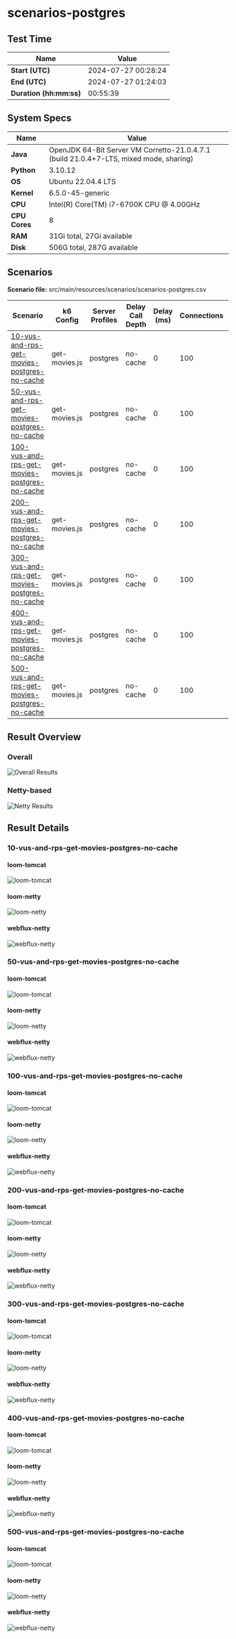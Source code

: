 # scenarios-postgres

## Test Time

| **Name**                | **Value** |
|-------------------------|-----------|
| **Start (UTC)** | 2024-07-27 00:28:24 |
| **End (UTC)** | 2024-07-27 01:24:03 |
| **Duration (hh:mm:ss)** | 00:55:39 |

## System Specs

| **Name**                | **Value** |
|-------------------------|-----------|
| **Java** | OpenJDK 64-Bit Server VM Corretto-21.0.4.7.1 (build 21.0.4+7-LTS, mixed mode, sharing) |
| **Python** | 3.10.12 |
| **OS** | Ubuntu 22.04.4 LTS |
| **Kernel** | 6.5.0-45-generic |
| **CPU** | Intel(R) Core(TM) i7-6700K CPU @ 4.00GHz |
| **CPU Cores** | 8 |
| **RAM** | 31Gi total, 27Gi available |
| **Disk** | 506G total, 287G available |

## Scenarios

**Scenario file:** src/main/resources/scenarios/scenarios-postgres.csv

| Scenario | k6 Config | Server Profiles | Delay Call Depth | Delay (ms) | Connections | Requests per Second | Warmup Duration (s) | Test Duration (s) |
|----------|-----------|-----------------|------------------|------------|-------------|---------------------|---------------------|------------------|
| [10-vus-and-rps-get-movies-postgres-no-cache](#10-vus-and-rps-get-movies-postgres-no-cache) | get-movies.js | postgres|no-cache | 0 | 100 | 10 | 10 | 0 | 120 |
| [50-vus-and-rps-get-movies-postgres-no-cache](#50-vus-and-rps-get-movies-postgres-no-cache) | get-movies.js | postgres|no-cache | 0 | 100 | 50 | 50 | 0 | 120 |
| [100-vus-and-rps-get-movies-postgres-no-cache](#100-vus-and-rps-get-movies-postgres-no-cache) | get-movies.js | postgres|no-cache | 0 | 100 | 100 | 100 | 0 | 120 |
| [200-vus-and-rps-get-movies-postgres-no-cache](#200-vus-and-rps-get-movies-postgres-no-cache) | get-movies.js | postgres|no-cache | 0 | 100 | 200 | 200 | 0 | 120 |
| [300-vus-and-rps-get-movies-postgres-no-cache](#300-vus-and-rps-get-movies-postgres-no-cache) | get-movies.js | postgres|no-cache | 0 | 100 | 300 | 300 | 0 | 120 |
| [400-vus-and-rps-get-movies-postgres-no-cache](#400-vus-and-rps-get-movies-postgres-no-cache) | get-movies.js | postgres|no-cache | 0 | 100 | 400 | 400 | 0 | 120 |
| [500-vus-and-rps-get-movies-postgres-no-cache](#500-vus-and-rps-get-movies-postgres-no-cache) | get-movies.js | postgres|no-cache | 0 | 100 | 500 | 500 | 0 | 120 |

## Result Overview

### Overall

![Overall Results](./results.png)
### Netty-based

![Netty Results](./results-netty.png)

## Result Details


### 10-vus-and-rps-get-movies-postgres-no-cache

#### loom-tomcat

![loom-tomcat](./10-vus-and-rps-get-movies-postgres-no-cache/loom-tomcat.png)

#### loom-netty

![loom-netty](./10-vus-and-rps-get-movies-postgres-no-cache/loom-netty.png)

#### webflux-netty

![webflux-netty](./10-vus-and-rps-get-movies-postgres-no-cache/webflux-netty.png)


### 50-vus-and-rps-get-movies-postgres-no-cache

#### loom-tomcat

![loom-tomcat](./50-vus-and-rps-get-movies-postgres-no-cache/loom-tomcat.png)

#### loom-netty

![loom-netty](./50-vus-and-rps-get-movies-postgres-no-cache/loom-netty.png)

#### webflux-netty

![webflux-netty](./50-vus-and-rps-get-movies-postgres-no-cache/webflux-netty.png)


### 100-vus-and-rps-get-movies-postgres-no-cache

#### loom-tomcat

![loom-tomcat](./100-vus-and-rps-get-movies-postgres-no-cache/loom-tomcat.png)

#### loom-netty

![loom-netty](./100-vus-and-rps-get-movies-postgres-no-cache/loom-netty.png)

#### webflux-netty

![webflux-netty](./100-vus-and-rps-get-movies-postgres-no-cache/webflux-netty.png)


### 200-vus-and-rps-get-movies-postgres-no-cache

#### loom-tomcat

![loom-tomcat](./200-vus-and-rps-get-movies-postgres-no-cache/loom-tomcat.png)

#### loom-netty

![loom-netty](./200-vus-and-rps-get-movies-postgres-no-cache/loom-netty.png)

#### webflux-netty

![webflux-netty](./200-vus-and-rps-get-movies-postgres-no-cache/webflux-netty.png)


### 300-vus-and-rps-get-movies-postgres-no-cache

#### loom-tomcat

![loom-tomcat](./300-vus-and-rps-get-movies-postgres-no-cache/loom-tomcat.png)

#### loom-netty

![loom-netty](./300-vus-and-rps-get-movies-postgres-no-cache/loom-netty.png)

#### webflux-netty

![webflux-netty](./300-vus-and-rps-get-movies-postgres-no-cache/webflux-netty.png)


### 400-vus-and-rps-get-movies-postgres-no-cache

#### loom-tomcat

![loom-tomcat](./400-vus-and-rps-get-movies-postgres-no-cache/loom-tomcat.png)

#### loom-netty

![loom-netty](./400-vus-and-rps-get-movies-postgres-no-cache/loom-netty.png)

#### webflux-netty

![webflux-netty](./400-vus-and-rps-get-movies-postgres-no-cache/webflux-netty.png)


### 500-vus-and-rps-get-movies-postgres-no-cache

#### loom-tomcat

![loom-tomcat](./500-vus-and-rps-get-movies-postgres-no-cache/loom-tomcat.png)

#### loom-netty

![loom-netty](./500-vus-and-rps-get-movies-postgres-no-cache/loom-netty.png)

#### webflux-netty

![webflux-netty](./500-vus-and-rps-get-movies-postgres-no-cache/webflux-netty.png)


